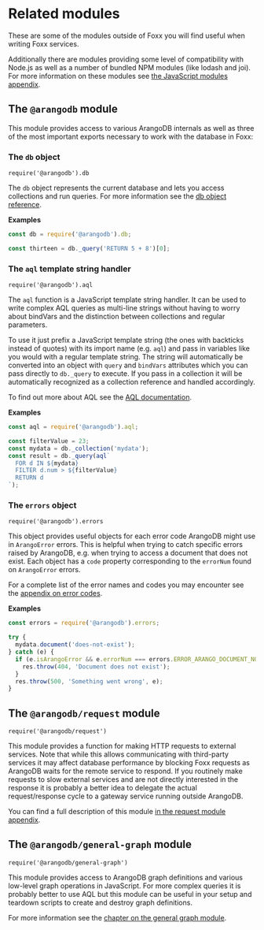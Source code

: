 Related modules
===============

These are some of the modules outside of Foxx you will find useful when writing Foxx services.

Additionally there are modules providing some level of compatibility with Node.js as well as a number of bundled NPM modules (like lodash and joi). For more information on these modules see [the JavaScript modules appendix](../Appendix/JavaScriptModules/README.md).

The `@arangodb` module
----------------------

This module provides access to various ArangoDB internals as well as three of the most important exports necessary to work with the database in Foxx:

### The `db` object

`require('@arangodb').db`

The `db` object represents the current database and lets you access collections and run queries. For more information see the [db object reference](../Appendix/References/DBObject.html).

**Examples**

```js
const db = require('@arangodb').db;

const thirteen = db._query('RETURN 5 + 8')[0];
```

### The `aql` template string handler

`require('@arangodb').aql`

The `aql` function is a JavaScript template string handler. It can be used to write complex AQL queries as multi-line strings without having to worry about bindVars and the distinction between collections and regular parameters.

To use it just prefix a JavaScript template string (the ones with backticks instead of quotes) with its import name (e.g. `aql`) and pass in variables like you would with a regular template string. The string will automatically be converted into an object with `query` and `bindVars` attributes which you can pass directly to `db._query` to execute. If you pass in a collection it will be automatically recognized as a collection reference and handled accordingly.

To find out more about AQL see the [AQL documentation](../../AQL/index.html).

**Examples**

```js
const aql = require('@arangodb').aql;

const filterValue = 23;
const mydata = db._collection('mydata');
const result = db._query(aql`
  FOR d IN ${mydata}
  FILTER d.num > ${filterValue}
  RETURN d
`);
```

### The `errors` object

`require('@arangodb').errors`

This object provides useful objects for each error code ArangoDB might use in `ArangoError` errors. This is helpful when trying to catch specific errors raised by ArangoDB, e.g. when trying to access a document that does not exist. Each object has a `code` property corresponding to the `errorNum` found on `ArangoError` errors.

For a complete list of the error names and codes you may encounter see the [appendix on error codes](../Appendix/ErrorCodes.md).

**Examples**

```js
const errors = require('@arangodb').errors;

try {
  mydata.document('does-not-exist');
} catch (e) {
  if (e.isArangoError && e.errorNum === errors.ERROR_ARANGO_DOCUMENT_NOT_FOUND.code) {
    res.throw(404, 'Document does not exist');
  }
  res.throw(500, 'Something went wrong', e);
}
```

The `@arangodb/request` module
------------------------------

`require('@arangodb/request')`

This module provides a function for making HTTP requests to external services. Note that while this allows communicating with third-party services it may affect database performance by blocking Foxx requests as ArangoDB waits for the remote service to respond. If you routinely make requests to slow external services and are not directly interested in the response it is probably a better idea to delegate the actual request/response cycle to a gateway service running outside ArangoDB.

You can find a full description of this module [in the request module appendix](../Appendix/JavaScriptModules/Request.md).

The `@arangodb/general-graph` module
------------------------------------

`require('@arangodb/general-graph')`

This module provides access to ArangoDB graph definitions and various low-level graph operations in JavaScript. For more complex queries it is probably better to use AQL but this module can be useful in your setup and teardown scripts to create and destroy graph definitions.

For more information see the [chapter on the general graph module](../Graphs/GeneralGraphs/README.md).
